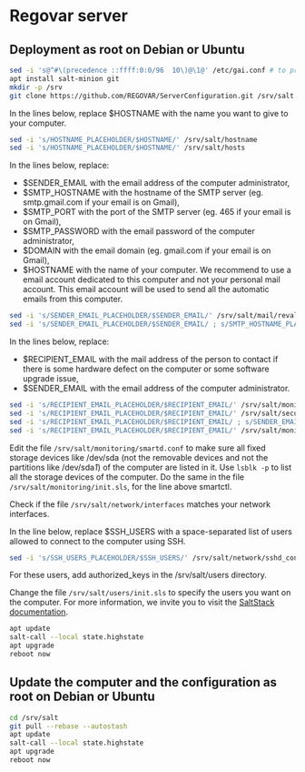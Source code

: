 # Regovar server

## Deployment as root on Debian or Ubuntu

```sh
sed -i 's@^#\(precedence ::ffff:0:0/96  10\)@\1@' /etc/gai.conf # to prefer IPv4 to IPv6, necessary in some places
apt install salt-minion git
mkdir -p /srv
git clone https://github.com/REGOVAR/ServerConfiguration.git /srv/salt

```

In the lines below, replace $HOSTNAME with the name you want to give to your computer.
```sh
sed -i 's/HOSTNAME_PLACEHOLDER/$HOSTNAME/' /srv/salt/hostname
sed -i 's/HOSTNAME_PLACEHOLDER/$HOSTNAME/' /srv/salt/hosts
```

In the lines below, replace:
- $SENDER_EMAIL with the email address of the computer administrator,
- $SMTP_HOSTNAME with the hostname of the SMTP server (eg. smtp.gmail.com if your email is on Gmail),
- $SMTP_PORT with the port of the SMTP server (eg. 465 if your email is on Gmail),
- $SMTP_PASSWORD with the email password of the computer administrator,
- $DOMAIN with the email domain (eg. gmail.com if your email is on Gmail),
- $HOSTNAME with the name of your computer.
We recommend to use a email account dedicated to this computer and not your personal mail account. This email account will be used to send all the automatic emails from this computer.

```sh
sed -i 's/SENDER_EMAIL_PLACEHOLDER/$SENDER_EMAIL/' /srv/salt/mail/revaliases
sed -i 's/SENDER_EMAIL_PLACEHOLDER/$SENDER_EMAIL/ ; s/SMTP_HOSTNAME_PLACEHOLDER/$SMTP_HOSTNAME/ ; s/SMTP_PORT_PLACEHOLDER/$SMTP_PORT/ ; s/SMTP_PASSWORD_PLACEHOLDER/$PASSWORD/ ; s/DOMAIN_PLACEHOLDER/$DOMAIN/ ; s/HOSTNAME_PLACEHOLDER/$HOSTNAME/' /srv/salt/mail/ssmtp.conf
```

In the lines below, replace:
- $RECIPIENT_EMAIL with the mail address of the person to contact if there is some hardware defect on the computer or some software upgrade issue,
- $SENDER_EMAIL with the email address of the computer administrator.
```sh
sed -i 's/RECIPIENT_EMAIL_PLACEHOLDER/$RECIPIENT_EMAIL/' /srv/salt/monitoring/smartd.conf
sed -i 's/RECIPIENT_EMAIL_PLACEHOLDER/$RECIPIENT_EMAIL/' /srv/salt/security/cron-apt-config
sed -i 's/RECIPIENT_EMAIL_PLACEHOLDER/$RECIPIENT_EMAIL/ ; s/SENDER_EMAIL_PLACEHOLDER/$SENDER_EMAIL/' /srv/salt/security/fail2ban-jail.local
sed -i 's/RECIPIENT_EMAIL_PLACEHOLDER/$RECIPIENT_EMAIL/' /srv/salt/monitoring/logwatch-cron
```
Edit the file `/srv/salt/monitoring/smartd.conf` to make sure all fixed storage devices like /dev/sda (not the removable devices and not the partitions like /dev/sda*1*) of the computer are listed in it. Use `lsblk -p` to list all the storage devices of the computer.
Do the same in the file `/srv/salt/monitoring/init.sls`, for the line above smartctl.

Check if the file `/srv/salt/network/interfaces` matches your network interfaces.

In the line below, replace $SSH_USERS with a space-separated list of users allowed to connect to the computer using SSH.
```sh
sed -i 's/SSH_USERS_PLACEHOLDER/$SSH_USERS/' /srv/salt/network/sshd_config
```
For these users, add authorized_keys in the /srv/salt/users directory.

Change the file `/srv/salt/users/init.sls` to specify the users you want on the computer. For more information, we invite you to visit the [SaltStack documentation](https://docs.saltstack.com/en/latest/ref/states/all/salt.states.user.html).


```sh
apt update
salt-call --local state.highstate
apt upgrade
reboot now
```

## Update the computer and the configuration as root on Debian or Ubuntu

```sh
cd /srv/salt
git pull --rebase --autostash
apt update
salt-call --local state.highstate
apt upgrade
reboot now
```
